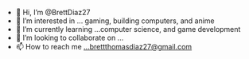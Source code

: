 - 👋 Hi, I’m @BrettDiaz27
- 👀 I’m interested in ... gaming, building computers, and anime
- 🌱 I’m currently learning ...computer science, and game development
- 💞️ I’m looking to collaborate on ...
- 📫 How to reach me ...brettthomasdiaz27@gmail.com

<!---
BrettDiaz27/BrettDiaz27 is a ✨ special ✨ repository because its `README.md` (this file) appears on your GitHub profile.
You can click the Preview link to take a look at your changes.
--->
